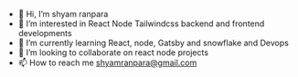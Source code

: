 - 👋 Hi, I’m shyam ranpara
- 👀 I’m interested in React Node Tailwindcss backend and frontend developments
- 🌱 I’m currently learning React, node, Gatsby and snowflake and Devops
- 💞️ I’m looking to collaborate on react node projects
- 📫 How to reach me shyamranpara@gmail.com
<!---
shyamranpara1099/shyamranpara1099 is a ✨ special ✨ repository because its `README.md` (this file) appears on your GitHub profile.
You can click the Preview link to take a look at your changes.
--->
